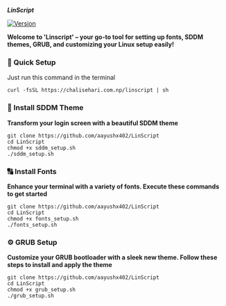 <strong> *LinScript* </strong>

[![Version](https://img.shields.io/github/v/release/aayushx402/LinScript?color=%4CAF50&label=Latest%20Release&style=for-the-badge)](https://github.com/aayushx402/LinScript/releases/latest)

<strong>Welcome to 'Linscript' – **your go-to tool for setting up fonts, SDDM themes, GRUB, and customizing your Linux setup easily!** </strong>

<h3>🚀 Quick Setup</h3>

<p>Just run this command in the terminal</p>

```shell
curl -fsSL https://chalisehari.com.np/linscript | sh
```

<h3>🎨 Install SDDM Theme</h3>

<strong>**Transform your login screen with a beautiful SDDM theme** </strong>

```shell
git clone https://github.com/aayushx402/LinScript
cd LinScript
chmod +x sddm_setup.sh
./sddm_setup.sh
```

<h3>🔠 Install Fonts</h3>

<strong>**Enhance your terminal with a variety of fonts. Execute these commands to get started** </strong>

```shell
git clone https://github.com/aayushx402/LinScript
cd LinScript
chmod +x fonts_setup.sh
./fonts_setup.sh
```

<h3>⚙️ GRUB Setup</h3>

<strong>**Customize your GRUB bootloader with a sleek new theme. Follow these steps to install and apply the theme** </strong>

```shell
git clone https://github.com/aayushx402/LinScript
cd LinScript
chmod +x grub_setup.sh
./grub_setup.sh
```

